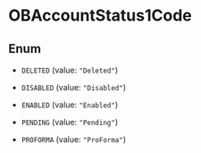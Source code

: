 
# OBAccountStatus1Code

## Enum


* `DELETED` (value: `"Deleted"`)

* `DISABLED` (value: `"Disabled"`)

* `ENABLED` (value: `"Enabled"`)

* `PENDING` (value: `"Pending"`)

* `PROFORMA` (value: `"ProForma"`)



